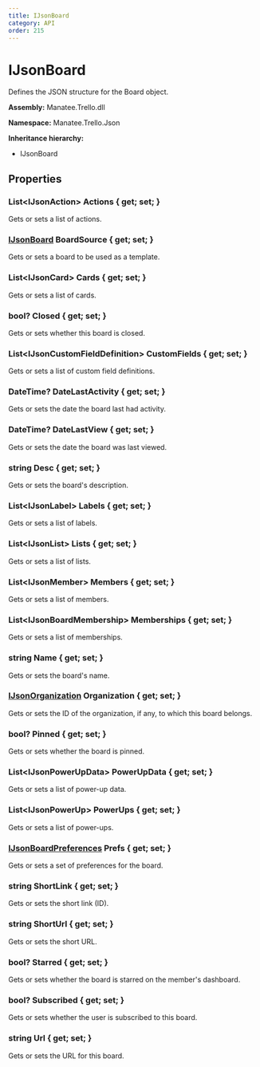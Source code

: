 ```yaml
---
title: IJsonBoard
category: API
order: 215
---
```


# IJsonBoard

Defines the JSON structure for the Board object.

**Assembly:** Manatee.Trello.dll

**Namespace:** Manatee.Trello.Json

**Inheritance hierarchy:**

- IJsonBoard

## Properties

### List&lt;IJsonAction&gt; Actions { get; set; }

Gets or sets a list of actions.

### [IJsonBoard](IJsonBoard#ijsonboard) BoardSource { get; set; }

Gets or sets a board to be used as a template.

### List&lt;IJsonCard&gt; Cards { get; set; }

Gets or sets a list of cards.

### bool? Closed { get; set; }

Gets or sets whether this board is closed.

### List&lt;IJsonCustomFieldDefinition&gt; CustomFields { get; set; }

Gets or sets a list of custom field definitions.

### DateTime? DateLastActivity { get; set; }

Gets or sets the date the board last had activity.

### DateTime? DateLastView { get; set; }

Gets or sets the date the board was last viewed.

### string Desc { get; set; }

Gets or sets the board&#39;s description.

### List&lt;IJsonLabel&gt; Labels { get; set; }

Gets or sets a list of labels.

### List&lt;IJsonList&gt; Lists { get; set; }

Gets or sets a list of lists.

### List&lt;IJsonMember&gt; Members { get; set; }

Gets or sets a list of members.

### List&lt;IJsonBoardMembership&gt; Memberships { get; set; }

Gets or sets a list of memberships.

### string Name { get; set; }

Gets or sets the board&#39;s name.

### [IJsonOrganization](IJsonOrganization#ijsonorganization) Organization { get; set; }

Gets or sets the ID of the organization, if any, to which this board belongs.

### bool? Pinned { get; set; }

Gets or sets whether the board is pinned.

### List&lt;IJsonPowerUpData&gt; PowerUpData { get; set; }

Gets or sets a list of power-up data.

### List&lt;IJsonPowerUp&gt; PowerUps { get; set; }

Gets or sets a list of power-ups.

### [IJsonBoardPreferences](IJsonBoardPreferences#ijsonboardpreferences) Prefs { get; set; }

Gets or sets a set of preferences for the board.

### string ShortLink { get; set; }

Gets or sets the short link (ID).

### string ShortUrl { get; set; }

Gets or sets the short URL.

### bool? Starred { get; set; }

Gets or sets whether the board is starred on the member&#39;s dashboard.

### bool? Subscribed { get; set; }

Gets or sets whether the user is subscribed to this board.

### string Url { get; set; }

Gets or sets the URL for this board.

